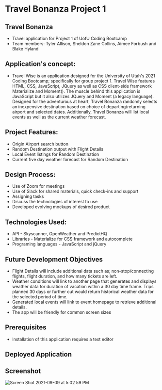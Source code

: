 # Travel Bonanza Project 1 
## Travel Bonanza
* Travel application for Project 1 of UofU Coding Bootcamp
* Team members:  Tyler Allison, Sheldon Zane Collins, Aimee Forbush and Blake Hyland 

## Application's concept: 

* Travel Wise is an application designed for the University of Utah's 2021 Coding Bootcamp; specifically for group project 1.  Travel Wise features HTML, CSS, JavaScript, JQuery as well as CSS client-side framework Materialize and Moment().  The muscle behind this application is JavaScript but it also utilizes JQuery and Moment (a legacy language).  Designed for the adventurous at heart, Travel Bonanza randomly selects an inexpensive destination based on choice of departing/returning airport and selected dates.  Additionally, Travel Bonanza will list local events as well as the current weather forecast.
## Project Features:
* Origin Airport search button 
* Random Destination output with Flight Details
* Local Event listings for Random Destination
* Current five day weather forecast for Random Destination
 

## Design Process:

* Use of Zoom for meetings
* Use of Slack for shared materials, quick check-ins and support
* Assigning tasks 
* Discuss the technologies of interest to use
* Developed evolving mockups of desired product 

## Technologies Used:
* API - Skyscanner, OpenWeather and PredictHQ
* Libraries - Materialize for CSS framework and autocomplete
* Programing languages - JavaScript and jQuery

## Future Development Objectives
* Flight Details will include additional data such as; non-stop/connecting flights, flight duration, and how many tickets are left.
* Weather conditions will link to another page that generates and displays weather data for duration of vacation within a 30 day time frame.  Trips planned 30 days or further out would return historical weather data for the selected period of time.  
* Generated local events will link to event homepage to retrieve additional details.
* The app will be friendly for common screen sizes

## Prerequisites
* Installation of this application requires a text editor

## Deployed Application


## Screenshot
![Screen Shot 2021-09-09 at 5 02 59 PM](https://user-images.githubusercontent.com/87487655/132773767-3a0c360a-e3cb-4867-912e-aa71890a1424.png)

